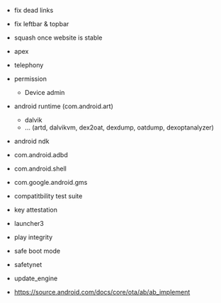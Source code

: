 * fix dead links
* fix leftbar & topbar
* squash once website is stable

* apex
* telephony
* permission
  * Device admin
* android runtime (com.android.art)
  * dalvik
  * ... (artd, dalvikvm, dex2oat, dexdump, oatdump, dexoptanalyzer)
* android ndk
* com.android.adbd
* com.android.shell
* com.google.android.gms
* compatitbility test suite
* key attestation
* launcher3
* play integrity
* safe boot mode
* safetynet
* update_engine
* https://source.android.com/docs/core/ota/ab/ab_implement